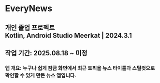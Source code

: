 # EveryNews 

## 개인 졸업 프로젝트 <br>Kotlin, Android Studio Meerkat | 2024.3.1</br>


## 작업 기간: 2025.08.18 ~ 미정


### 앱 개요: 누구나 쉽게 잠금 화면에서 최근 토픽을 뉴스 타이틀과 스틸컷으로 확인할 수 있게 만든 뉴스 앱입니다.


